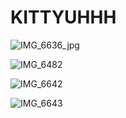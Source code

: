 # KITTYUHHH

![IMG_6636_jpg](https://github.com/user-attachments/assets/f534dc3d-ff2e-41c7-baaf-7cdc00fcdb44)

![IMG_6482](https://github.com/user-attachments/assets/2ee53da5-e754-42b4-a2f8-64f0bb50c3c0)

![IMG_6642](https://github.com/user-attachments/assets/cd262942-8654-4f6f-b68d-fd3d4f827ee4)

![IMG_6643](https://github.com/user-attachments/assets/755f8470-7ddd-4bb1-9f20-ddd5ed80057d)
